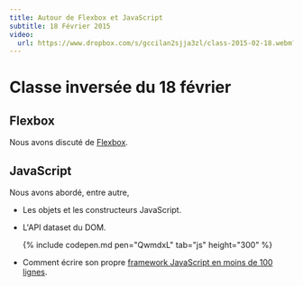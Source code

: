 ```yaml
---
title: Autour de Flexbox et JavaScript
subtitle: 18 Février 2015
video:
  url: https://www.dropbox.com/s/gccilan2sjja3zl/class-2015-02-18.webm?dl=1
---
```


# Classe inversée du 18 février

## Flexbox

Nous avons discuté de [Flexbox](../lessons/flexbox).


## JavaScript

Nous avons abordé, entre autre,

- Les objets et les constructeurs JavaScript.

- L'API dataset du DOM.
  
  {% include codepen.md pen="QwmdxL" tab="js" height="300" %}

- Comment écrire son propre
  [framework JavaScript en moins de 100 lignes](../lessons/polyfill).

